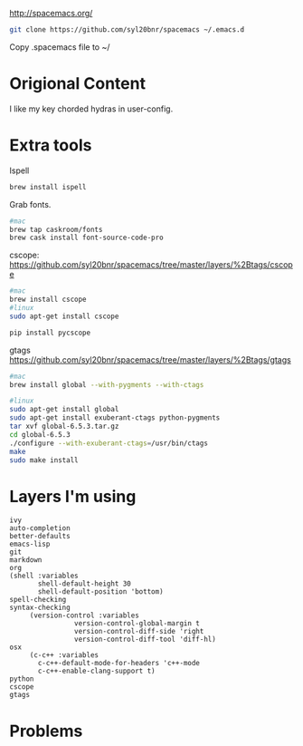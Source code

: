 http://spacemacs.org/

```bash
git clone https://github.com/syl20bnr/spacemacs ~/.emacs.d
```

Copy .spacemacs file to ~/

# Origional Content
I like my key chorded hydras in user-config.

# Extra tools

Ispell
```bash
brew install ispell
```

Grab fonts.
```bash
#mac
brew tap caskroom/fonts
brew cask install font-source-code-pro
```

cscope: https://github.com/syl20bnr/spacemacs/tree/master/layers/%2Btags/cscope
```bash
#mac
brew install cscope 
#linux
sudo apt-get install cscope 

pip install pycscope
```

gtags https://github.com/syl20bnr/spacemacs/tree/master/layers/%2Btags/gtags
```bash
#mac
brew install global --with-pygments --with-ctags 

#linux
sudo apt-get install global
sudo apt-get install exuberant-ctags python-pygments
tar xvf global-6.5.3.tar.gz
cd global-6.5.3
./configure --with-exuberant-ctags=/usr/bin/ctags
make
sudo make install
```

# Layers I'm using
```
ivy
auto-completion
better-defaults
emacs-lisp
git
markdown
org
(shell :variables
       shell-default-height 30
       shell-default-position 'bottom)
spell-checking
syntax-checking
     (version-control :variables
                version-control-global-margin t
                version-control-diff-side 'right
                version-control-diff-tool 'diff-hl)
osx
     (c-c++ :variables
       c-c++-default-mode-for-headers 'c++-mode
       c-c++-enable-clang-support t)
python
cscope
gtags
```

# Problems
